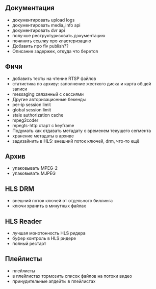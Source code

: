 Документация
------------

* документировать upload logs
* документировать media_info api
* документировать dvr api
* получше реструктуризовать документацию
* починить ссылку про кластеризацию
* Добавить про flv publish??
* Описание задержек, откуда что берется

Фичи
----


* добавить тесты на чтение RTSP файлов
* статистика по архиву: заполнение жесткого диска и карта общей записи
* messaging связанный с сессиями
* Другие авторизационные бекенды
* per-ip session limit
* global session limit
* stale authorization cache
* mpeg2coder
* mpegts-http старт с keyframe
* Подумать как отдавать метадату с временем текущего сегмента
* хранение метадаты в архиве
* задизайнить в HLS: внешний поток ключей, drm, что-то ещё

Архив
-----

* упаковывать MPEG-2
* упаковывать MJPEG

HLS DRM
-------

* внешний поток ключей от отдельного биллинга
* ключи хранить в минутных файлах

HLS Reader
---------
* лучшая монотонность HLS ридера
* буфер контроль в HLS ридере
* полный рестарт

Плейлисты
---------
* плейлисты
* в плейлистах тормозить список файлов на потоки видео
* принудительные апдейты в плейлистах

